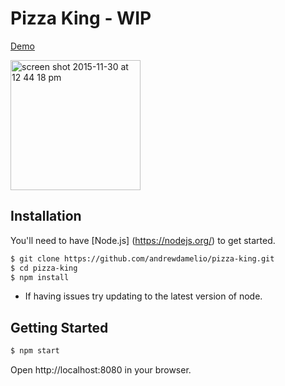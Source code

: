 # Pizza King - WIP

[Demo](http://andrewdamel.io/dev/pizza-king)

<img width="208" alt="screen shot 2015-11-30 at 12 44 18 pm" src="https://cloud.githubusercontent.com/assets/1683736/11479460/1bfd5832-9760-11e5-8e8f-944562e7a26c.png">


## Installation

You'll need to have [Node.js] (https://nodejs.org/) to get started.

```bash
$ git clone https://github.com/andrewdamelio/pizza-king.git
$ cd pizza-king
$ npm install
```

* If having issues try updating to the latest version of node.


## Getting Started

```bash
$ npm start
```
Open http://localhost:8080 in your browser.

